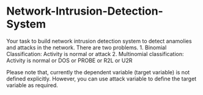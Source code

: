 # Network-Intrusion-Detection-System
Your task to build network intrusion detection system to detect anamolies and attacks in the network. There are two problems.  1. Binomial Classification: Activity is normal or attack 
2. Multinomial classification: Activity is normal or DOS or PROBE or R2L or U2R

Please note that, currently the dependent variable (target variable) is not defined explicitly. However, you can use attack variable to define the target variable as required.
